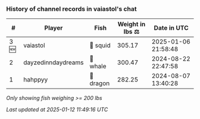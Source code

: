 ### History of channel records in vaiastol's chat
| # | Player | Fish | Weight in lbs ⚖️ | Date in UTC |
|-----|------|--------|-----------|---------|
| 3 🆕 | vaiastol | 🦑 squid | 305.17 | 2025-01-06 21:58:48 |
| 2   | dayzedinndaydreams | 🐳 whale | 300.47 | 2024-08-22 22:47:58 |
| 1   | hahppyy | 🐉 dragon | 282.25 | 2024-08-07 13:40:28 |

_Only showing fish weighing >= 200 lbs_

_Last updated at 2025-01-12 11:49:16 UTC_